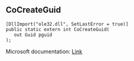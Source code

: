 ## CoCreateGuid

```
[DllImport("ole32.dll", SetLastError = true)]
public static extern int CoCreateGuid(
   out Guid pguid
);
```

Microsoft documentation: [Link](https://docs.microsoft.com/en-us/windows/win32/api/combaseapi/nf-combaseapi-cocreateguid)
